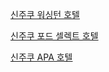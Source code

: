 [신주쿠 워싱턴 호텔](https://www.agoda.com/ko-kr/shinjuku-washington-hotel-main-building/hotel/tokyo-jp.html?countryId=3&finalPriceView=1&isShowMobileAppPrice=false&cid=1833981&numberOfBedrooms=&familyMode=false&adults=2&children=0&rooms=1&maxRooms=0&checkIn=2026-01-8&isCalendarCallout=false&childAges=&numberOfGuest=0&missingChildAges=false&travellerType=1&showReviewSubmissionEntry=false&currencyCode=KRW&isFreeOccSearch=false&los=2&searchrequestid=d9e1f19a-803f-4523-a32f-bca1d4dbfe82)


[신주쿠 포드 셀렉트 호텔](https://www.agoda.com/ko-kr/pod-select-hotel/hotel/tokyo-jp.html?countryId=3&finalPriceView=1&isShowMobileAppPrice=false&cid=1833981&numberOfBedrooms=&familyMode=false&adults=2&children=0&rooms=1&maxRooms=0&checkIn=2026-01-8&isCalendarCallout=false&childAges=&numberOfGuest=0&missingChildAges=false&travellerType=1&showReviewSubmissionEntry=false&currencyCode=KRW&isFreeOccSearch=false&los=2&searchrequestid=ec885042-2f3e-4e53-baed-235acfa535ec&ds=OI4dGxKRiaiCr1y1)


[신주쿠 APA 호텔](https://www.agoda.com/apa-hotel-shinjuku-gyoemmae_3/hotel/tokyo-jp.html?countryId=0&finalPriceView=1&isShowMobileAppPrice=false&cid=1833981&numberOfBedrooms=&familyMode=false&adults=2&children=0&rooms=1&maxRooms=0&checkIn=2026-01-8&isCalendarCallout=false&childAges=&numberOfGuest=0&missingChildAges=false&travellerType=1&showReviewSubmissionEntry=false&currencyCode=KRW&isFreeOccSearch=false&tspTypes=7%2C2&los=2&searchrequestid=e7bfca7c-d897-481e-87b7-b8dd908a09e1&ds=OI4dGxKRiaiCr1y1)